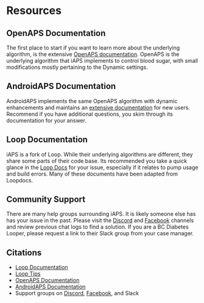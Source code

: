 # Resources

## OpenAPS Documentation
The first place to start if you want to learn more about the underlying algorithm, is the extensive [OpenAPS documentation](https://openaps.readthedocs.io/). OpenAPS is the underlying algorithm that iAPS implements to control blood sugar, with small modifications mostly pertaining to the Dynamic settings. 

## AndroidAPS Documentation
AndroidAPS implements the same OpenAPS algorithm with dynamic enhancements and maintains an [extensive documentation](https://androidaps.readthedocs.io/) for new users. Recommend if you have additional questions, you skim through its documentation for your answer.

## Loop Documentation
iAPS is a fork of Loop. While their underlying algorithms are different, they share some parts of their code base. Its recommended you take a quick glance in the [Loop Docs](https://loopkit.github.io/loopdocs/) for your issue, especially if it relates to pump usage and build errors. Many of these documents have been adapted from Loopdocs.

## Community Support
There are many help groups surrounding iAPS. It is likely someone else has has your issue in the past. Please visit the [Discord](https://discord.gg/3eGsdykA6) and [Facebook](https://www.facebook.com/groups/1351938092206709) channels and review previous chat logs to find a solution. If you are a BC Diabetes Looper, please request a link to their Slack group from your case manager.

## Citations
- <a href="https://loopkit.github.io/loopdocs/">Loop Documentation</a>
- <a href="https://loopkit.github.io/looptips/">Loop Tips</a>
- <a href="https://openaps.readthedocs.io/">OpenAPS Documentation</a>
- <a href="https://androidaps.readthedocs.io/">AndroidAPS Documentation</a>
- Support groups on <a href="https://discord.gg/3eGsdykA">Discord</a>, <a href="https://www.facebook.com/groups/1351938092206709">Facebook</a>, and Slack
